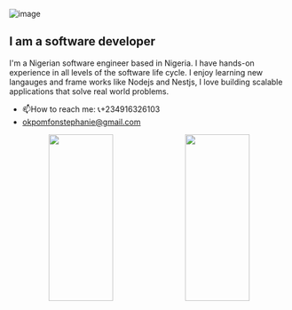 ![image](https://drive.google.com/uc?id=1aYZ5L-WJFrok2BkOLrnnEvs05aJqt_pH)

## I am a software developer
I'm a Nigerian software engineer based in Nigeria. I have hands-on experience in all levels of the software life cycle. I enjoy learning new langauges and frame works like Nodejs and Nestjs, I love building scalable applications that solve real world problems.
- 📫How to reach me:  📞+234916326103
- [okpomfonstephanie@gmail.com](okpomfonstephanie@gmail.com)
<p align="center">
<img width="48%" height="300em"
   src="https://github-readme-stats.vercel.app/api?username=stephaniemfon&show_icons=true&theme=dracula&include_all_commits=true" 
/>

<img width="48%" height="300em" src="https://github-readme-stats.vercel.app/api/top-langs/?username=stephaniemfon&layout=donut-vertical&theme=dracula"/>
</p>
<!--
**StephanieMfon/StephanieMfon** is a ✨ _special_ ✨ repository because its `README.md` (this file) appears on your GitHub profile.

Here are some ideas to get you started:

- 🔭 I’m currently working on ...
- 🌱 I’m currently learning ...
- 👯 I’m looking to collaborate on ...
- 🤔 I’m looking for help with ...
- 💬 Ask me about ...
- 📫 How to reach me: ...
- 😄 Pronouns: ...
- ⚡ Fun fact: ...
-->
